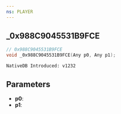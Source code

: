 ```yaml
---
ns: PLAYER
---
```

## _0x988C9045531B9FCE

```c
// 0x988C9045531B9FCE
void _0x988C9045531B9FCE(Any p0, Any p1);
```

```
NativeDB Introduced: v1232
```

## Parameters
* **p0**:
* **p1**:
